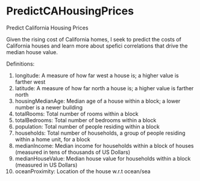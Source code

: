 # PredictCAHousingPrices
Predict California Housing Prices

Given the rising cost of California homes, I seek to predict the costs of California houses and learn more about spefici correlations that drive the median house value.

Definitions:
1. longitude: A measure of how far west a house is; a higher value is farther west
2. latitude: A measure of how far north a house is; a higher value is farther north
3. housingMedianAge: Median age of a house within a block; a lower number is a newer building
4. totalRooms: Total number of rooms within a block
5. totalBedrooms: Total number of bedrooms within a block
6. population: Total number of people residing within a block
7. households: Total number of households, a group of people residing within a home unit, for a block
8. medianIncome: Median income for households within a block of houses (measured in tens of thousands of US Dollars)
9. medianHouseValue: Median house value for households within a block (measured in US Dollars)
10. oceanProximity: Location of the house w.r.t ocean/sea
